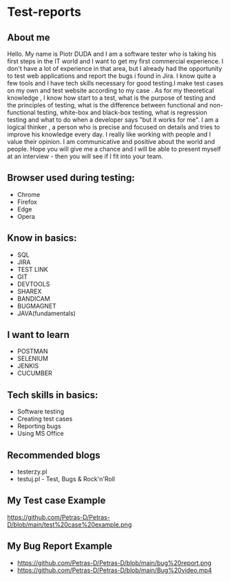# Test-reports
##  About me 

Hello. My name is Piotr DUDA and I am a software tester who is taking his first steps in the IT world and I want to get my first commercial experience. I don't have a lot of experience in that area, but I already had the opportunity to test web applications and report the bugs i found in Jira. I know quite a few tools and I have  tech skills  necessary for good testing.I  make test cases on my own and test website according to my case . As for my theoretical knowledge  , I know how start to    a test, what is the purpose of testing and the principles of testing, what is the difference between functional and non-functional testing, white-box and black-box testing, what is regression testing and what to do when a developer says "but it works for me". I am a logical thinker , a person who is precise and focused on details and tries  to improve his knowledge every day. I really like working with people and I value their opinion. I am communicative and positive about the world and people. Hope you will give me a chance and I will be able to present myself at an interview - then you will see if I fit into your team. 



## Browser used during testing:
- Chrome
- Firefox
- Edge
- Opera

## Know in basics:
- SQL
- JIRA 
- TEST LINK
- GIT
- DEVTOOLS
- SHAREX
- BANDICAM
- BUGMAGNET
- JAVA(fundamentals)


## I want to learn
- POSTMAN
- SELENIUM
- JENKIS
- CUCUMBER


## Tech skills in basics:
- Software testing
- Creating test cases
- Reporting bugs
- Using MS Office

## Recommended blogs
- testerzy.pl
- testuj.pl - Test, Bugs & Rock'n'Roll

## My Test case Example
https://github.com/Petras-D/Petras-D/blob/main/test%20case%20example.png

## My Bug Report Example
- https://github.com/Petras-D/Petras-D/blob/main/bug%20report.png
- https://github.com/Petras-D/Petras-D/blob/main/Bug%20video.mp4
